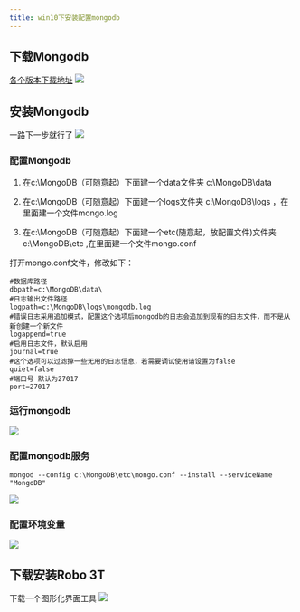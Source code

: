 ```yaml
---
title: win10下安装配置mongodb
---
```


## 下载Mongodb
[各个版本下载地址](http://dl.mongodb.org/dl/win32/x86_64)
![](https://i.imgur.com/Oh0ZwCV.png)
## 安装Mongodb
一路下一步就行了
![](https://i.imgur.com/evefSbo.png)
### 配置Mongodb

 1. 在c:\MongoDB（可随意起）下面建一个data文件夹 c:\MongoDB\data
   
 2. 在c:\MongoDB（可随意起）下面建一个logs文件夹 c:\MongoDB\logs ，在里面建一个文件mongo.log
   
 3. 在c:\MongoDB（可随意起）下面建一个etc(随意起，放配置文件)文件夹 c:\MongoDB\etc ,在里面建一个文件mongo.conf

打开mongo.conf文件，修改如下：
```
#数据库路径
dbpath=c:\MongoDB\data\
#日志输出文件路径
logpath=c:\MongoDB\logs\mongodb.log
#错误日志采用追加模式，配置这个选项后mongodb的日志会追加到现有的日志文件，而不是从新创建一个新文件
logappend=true
#启用日志文件，默认启用
journal=true
#这个选项可以过滤掉一些无用的日志信息，若需要调试使用请设置为false
quiet=false
#端口号 默认为27017
port=27017
```

### 运行mongodb
![](https://i.imgur.com/sRNRLpT.png)

### 配置mongodb服务

`mongod --config c:\MongoDB\etc\mongo.conf --install --serviceName "MongoDB"`

![](https://i.imgur.com/kFFf50n.png)

### 配置环境变量
![](https://i.imgur.com/JlL9IiO.png)

## 下载安装Robo 3T
下载一个图形化界面工具
![](https://i.imgur.com/EST4sUn.png)
